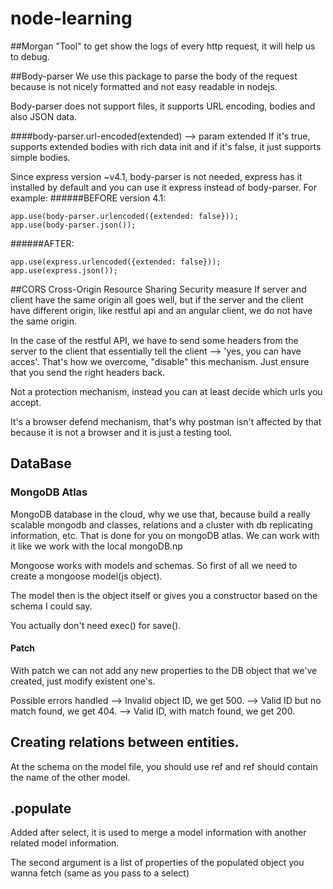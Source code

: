 # node-learning

##Morgan
"Tool" to get show the logs of every http request, it will help us to debug.

##Body-parser
We use this package to parse the body of the request because is not nicely formatted and not easy readable in nodejs.

Body-parser does not support files, it supports URL encoding, bodies and also JSON data. 

####body-parser.url-encoded(extended) --> param extended
If it's true, supports extended bodies with rich data init and if it's false, it just supports simple bodies.

Since express version ~v4.1, body-parser is not needed, express has it installed by default and you can use it express instead of body-parser. For example:
######BEFORE version 4.1:
```
app.use(body-parser.urlencoded({extended: false}));
app.use(body-parser.json()); 
```
######AFTER:
```
app.use(express.urlencoded({extended: false}));
app.use(express.json()); 
```


##CORS
Cross-Origin Resource Sharing
Security measure
If server and client have the same origin all goes well, but
if the server and the client have different origin, like restful api and an angular client, we do not have the same origin. 

In the case of the restful API, we have to send some headers from the server to the client that essentially tell the client --> 'yes, you can have acces'. That's how we overcome, "disable" this mechanism. Just ensure that you send the right headers back.

Not a protection mechanism, instead you can at least decide which urls you accept. 

It's a browser defend mechanism, that's why postman isn't affected by that because it is not a browser and it is just a testing tool.

## DataBase
### MongoDB Atlas
MongoDB database in the cloud, why we use that, because build a really scalable mongodb and classes, relations and a cluster with db replicating information, etc. That is done for you on mongoDB atlas. We can work with it like we work with the local mongoDB.np

Mongoose works with models and schemas. So first of all we need to create a mongoose model(js object).


The model then is the object itself or gives you a constructor based on the schema I could say.

You actually don't need exec() for save().

#### Patch
With patch we can not add any new properties to the DB object that we've created, just modify existent one's.

Possible errors handled --> Invalid object ID, we get 500.
                        --> Valid ID but no match found, we get 404.
                        --> Valid ID, with match found, we get 200.
## Creating relations between entities.
At the schema on the model file, you should use ref and ref should contain the name of the other model.

## .populate
Added after select, it is used to merge a model information with another related model information.

The second argument is a list of properties of the populated object you wanna fetch (same as you pass to a select)